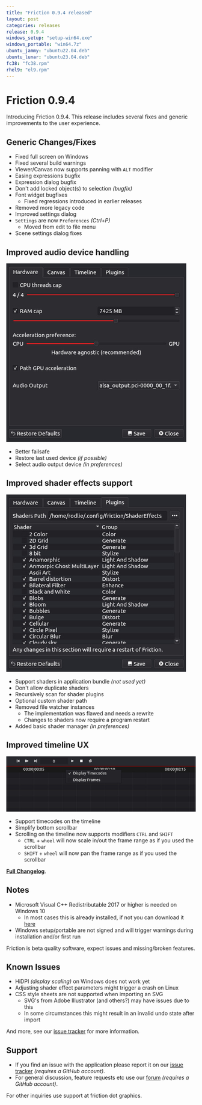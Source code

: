 ```yaml
---
title: "Friction 0.9.4 released"
layout: post
categories: releases
release: 0.9.4
windows_setup: "setup-win64.exe"
windows_portable: "win64.7z"
ubuntu_jammy: "ubuntu22.04.deb"
ubuntu_lunar: "ubuntu23.04.deb"
fc38: "fc38.rpm"
rhel9: "el9.rpm"
---
```


# Friction 0.9.4

Introducing Friction 0.9.4. This release includes several fixes and generic improvements to the user experience.

## Generic Changes/Fixes

* Fixed full screen on Windows
* Fixed several build warnings
* Viewer/Canvas now supports panning with `ALT` modifier
* Easing expressions bugfix
* Expression dialog bugfix
* Don't add locked object(s) to selection *(bugfix)*
* Font widget bugfixes
  * Fixed regressions introduced in earlier releases
* Removed more legacy code
* Improved settings dialog
* `Settings` are now `Preferences` *(Ctrl+P)*
  * Moved from edit to file menu
* Scene settings dialog fixes

## Improved audio device handling

![Screenshot](/assets/screenshots/friction-094-audio.jpg)

  * Better failsafe
  * Restore last used device *(if possible)*
  * Select audio output device *(in preferences)*

## Improved shader effects support

![Screenshot](/assets/screenshots/friction-094-shaders.jpg)

  * Support shaders in application bundle *(not used yet)*
  * Don't allow duplicate shaders
  * Recursively scan for shader plugins
  * Optional custom shader path
  * Removed file watcher instances
    * The implementation was flawed and needs a rewrite
    * Changes to shaders now require a program restart
  * Added basic shader manager *(in preferences)*

## Improved timeline UX

![Screenshot](/assets/screenshots/friction-094-timecode.jpg)

  * Support timecodes on the timeline
  * Simplify bottom scrollbar
  * Scrolling on the timeline now supports modifiers `CTRL` and `SHIFT`
    * `CTRL` + `wheel` will now scale in/out the frame range as if you used the scrollbar
    * `SHIFT` + `wheel` will now pan the frame range as if you used the scrollbar


[**Full Changelog**](https://github.com/friction2d/friction/compare/v0.9.3...v0.9.4).

## Notes

* Microsoft Visual C++ Redistributable 2017 or higher is needed on Windows 10
  * In most cases this is already installed, if not you can download it [here](https://aka.ms/vs/17/release/vc_redist.x64.exe)
* Windows setup/portable are not signed and will trigger warnings during installation and/or first run

Friction is beta quality software, expect issues and missing/broken features.

## Known Issues

* HiDPI *(display scaling)* on Windows does not work yet
* Adjusting shader effect parameters might trigger a crash on Linux
* CSS style sheets are not supported when importing an SVG
  * SVG's from Adobe Illustrator (and others?) may have issues due to this
  * In some circumstances this might result in an invalid undo state after import

And more, see our [issue tracker](https://github.com/friction2d/friction/issues) for more information.

## Support

* If you find an issue with the application please report it on our [issue tracker](https://github.com/friction2d/friction/issues) *(requires a GitHub account)*.
* For general discussion, feature requests etc use our [forum](https://github.com/orgs/friction2d/discussions) *(requires a GitHub account)*.

For other inquiries use support at friction dot graphics.
